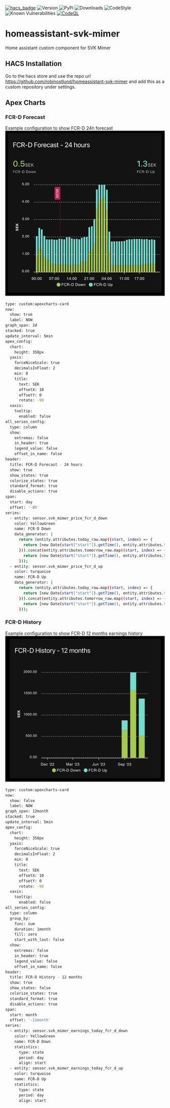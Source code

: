 [![hacs_badge](https://img.shields.io/badge/HACS-Default-orange.svg)](https://github.com/hacs/integration)
![Version](https://img.shields.io/github/v/release/robinostlund/homeassistant-svk-mimer)
![PyPi](https://img.shields.io/pypi/v/aiosvkmimer?label=latest%20pypi)
![Downloads](https://img.shields.io/github/downloads/robinostlund/homeassistant-svk-mimer/total)
![CodeStyle](https://img.shields.io/badge/code%20style-black-black)
![Known Vulnerabilities](https://snyk.io/test/github/robinostlund/homeassistant-svk-mimer/badge.svg)
[![CodeQL](https://github.com/robinostlund/homeassistant-svk-mimer/actions/workflows/codeql-analysis.yml/badge.svg)](https://github.com/robinostlund/homeassistant-svk-mimer/actions/workflows/codeql-analysis.yml)

# homeassistant-svk-mimer
Home assistant custom component for SVK Mimer

## HACS Installation
Go to the hacs store and use the repo url https://github.com/robinostlund/homeassistant-svk-mimer and add this as a custom repository under settings.

## Apex Charts
### FCR-D Forecast
Example configuration to show FCR-D 24h forecast
![Alt text](assets/example-fcr-d-forecast.png?raw=true "FCR-D Forecast")
```bash
type: custom:apexcharts-card
now:
  show: true
  label: NOW
graph_span: 2d
stacked: true
update_interval: 5min
apex_config:
  chart:
    height: 350px
  yaxis:
    forceNiceScale: true
    decimalsInFloat: 2
    min: 0
    title:
      text: SEK
      offsetX: 10
      offsetY: 0
      rotate: -90
  xaxis:
    tooltip:
      enabled: false
all_series_config:
  type: column
  show:
    extremas: false
    in_header: true
    legend_value: false
    offset_in_name: false
header:
  title: FCR-D Forecast - 24 hours
  show: true
  show_states: true
  colorize_states: true
  standard_format: true
  disable_actions: true
span:
  start: day
  offset: '-0h'
series:
  - entity: sensor.svk_mimer_price_fcr_d_down
    color: YellowGreen
    name: FCR-D Down
    data_generator: |
      return (entity.attributes.today_raw.map((start, index) => {
        return [new Date(start["start"]).getTime(), entity.attributes.today_raw[index]["value"]];
      })).concat(entity.attributes.tomorrow_raw.map((start, index) => {
        return [new Date(start["start"]).getTime(), entity.attributes.tomorrow_raw[index]["value"]];
      }));
  - entity: sensor.svk_mimer_price_fcr_d_up
    color: turquoise
    name: FCR-D Up
    data_generator: |
      return (entity.attributes.today_raw.map((start, index) => {
        return [new Date(start["start"]).getTime(), entity.attributes.today_raw[index]["value"]];
      })).concat(entity.attributes.tomorrow_raw.map((start, index) => {
        return [new Date(start["start"]).getTime(), entity.attributes.tomorrow_raw[index]["value"]];
      }));
```

### FCR-D History
Example configuration to show FCR-D 12 months earnings history
![Alt text](assets/example-fcr-d-history.png?raw=true "FCR-D History")
```bash
type: custom:apexcharts-card
now:
  show: false
  label: NOW
graph_span: 12month
stacked: true
update_interval: 5min
apex_config:
  chart:
    height: 350px
  yaxis:
    forceNiceScale: true
    decimalsInFloat: 2
    min: 0
    title:
      text: SEK
      offsetX: 10
      offsetY: 0
      rotate: -90
  xaxis:
    tooltip:
      enabled: false
all_series_config:
  type: column
  group_by:
    func: sum
    duration: 1month
    fill: zero
    start_with_last: false
  show:
    extremas: false
    in_header: true
    legend_value: false
    offset_in_name: false
header:
  title: FCR-D History - 12 months
  show: true
  show_states: false
  colorize_states: true
  standard_format: true
  disable_actions: true
span:
  start: month
  offset: '-11month'
series:
  - entity: sensor.svk_mimer_earnings_today_fcr_d_down
    color: YellowGreen
    name: FCR-D Down
    statistics:
      type: state
      period: day
      align: start
  - entity: sensor.svk_mimer_earnings_today_fcr_d_up
    color: turquoise
    name: FCR-D Up
    statistics:
      type: state
      period: day
      align: start
```